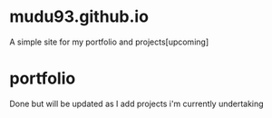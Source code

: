 # mudu93.github.io
A simple site for my portfolio and projects[upcoming]

# portfolio
Done but will be updated as I add projects i'm currently undertaking
